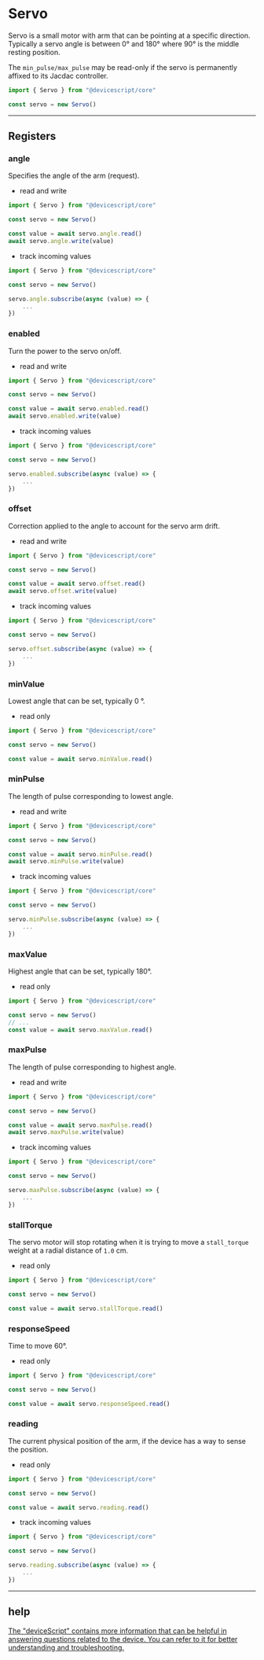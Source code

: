 # Servo

Servo is a small motor with arm that can be pointing at a specific direction. Typically a servo angle is between 0° and 180° where 90° is the middle resting position.

The `min_pulse/max_pulse` may be read-only if the servo is permanently affixed to its Jacdac controller.

```typescript
import { Servo } from "@devicescript/core"

const servo = new Servo()
```

---

## Registers

### angle

Specifies the angle of the arm (request).

* read and write

```typeScript
import { Servo } from "@devicescript/core"

const servo = new Servo()

const value = await servo.angle.read()
await servo.angle.write(value)
```

* track incoming values

```typescript
import { Servo } from "@devicescript/core"

const servo = new Servo()

servo.angle.subscribe(async (value) => {
    ...
})
```


### enabled

Turn the power to the servo on/off.

* read and write

```typeScript
import { Servo } from "@devicescript/core"

const servo = new Servo()

const value = await servo.enabled.read()
await servo.enabled.write(value)
```

* track incoming values

```typescript
import { Servo } from "@devicescript/core"

const servo = new Servo()

servo.enabled.subscribe(async (value) => {
    ...
})
```


### offset

Correction applied to the angle to account for the servo arm drift.

* read and write

```typeScript
import { Servo } from "@devicescript/core"

const servo = new Servo()

const value = await servo.offset.read()
await servo.offset.write(value)
```

* track incoming values

```typescript
import { Servo } from "@devicescript/core"

const servo = new Servo()

servo.offset.subscribe(async (value) => {
    ...
})
```


### minValue

Lowest angle that can be set, typically 0 °.

* read only

```typeScript
import { Servo } from "@devicescript/core"

const servo = new Servo()

const value = await servo.minValue.read()
```


### minPulse

The length of pulse corresponding to lowest angle.

* read and write

```typeScript
import { Servo } from "@devicescript/core"

const servo = new Servo()

const value = await servo.minPulse.read()
await servo.minPulse.write(value)
```

* track incoming values

```typescript
import { Servo } from "@devicescript/core"

const servo = new Servo()

servo.minPulse.subscribe(async (value) => {
    ...
})
```


### maxValue

Highest angle that can be set, typically 180°.

* read only

```typeScript
import { Servo } from "@devicescript/core"

const servo = new Servo()
// ...
const value = await servo.maxValue.read()
```


### maxPulse

The length of pulse corresponding to highest angle.

* read and write

```typeScript
import { Servo } from "@devicescript/core"

const servo = new Servo()

const value = await servo.maxPulse.read()
await servo.maxPulse.write(value)
```

* track incoming values

```typescript
import { Servo } from "@devicescript/core"

const servo = new Servo()

servo.maxPulse.subscribe(async (value) => {
    ...
})
```


### stallTorque

The servo motor will stop rotating when it is trying to move a `stall_torque` weight at a radial distance of `1.0` cm.

* read only

```typeScript
import { Servo } from "@devicescript/core"

const servo = new Servo()

const value = await servo.stallTorque.read()
```


### responseSpeed

Time to move 60°.

* read only

```typeScript
import { Servo } from "@devicescript/core"

const servo = new Servo()

const value = await servo.responseSpeed.read()
```


### reading

The current physical position of the arm, if the device has a way to sense the position.

* read only

```typeScript
import { Servo } from "@devicescript/core"

const servo = new Servo()

const value = await servo.reading.read()
```

* track incoming values

```typescript
import { Servo } from "@devicescript/core"

const servo = new Servo()

servo.reading.subscribe(async (value) => {
    ...
})
```

---



## help

[The &#34;deviceScript&#34; contains more information that can be helpful in answering questions related to the device. You can refer to it for better understanding and troubleshooting.](https://microsoft.github.io/devicescript/)
